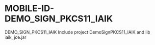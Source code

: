 # MOBILE-ID-DEMO_SIGN_PKCS11_IAIK
DEMO_SIGN_PKCS11_IAIK Include project DemoSignPKCS11_IAIK and lib iaik_jce.jar
